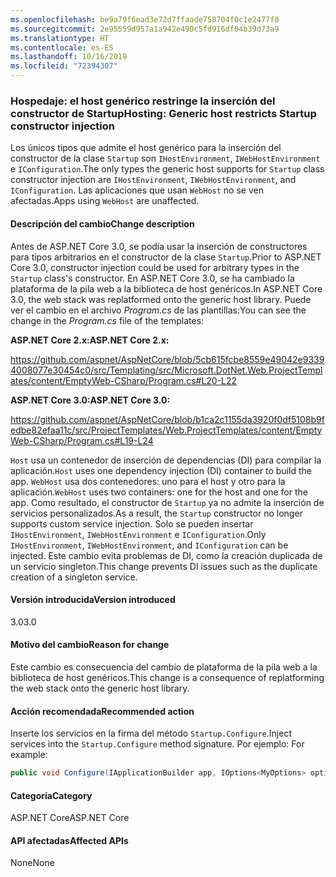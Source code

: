 ```yaml
---
ms.openlocfilehash: be9a79f6ead3e72d7ffaade758704f0c1e2477f0
ms.sourcegitcommit: 2e95559d957a1a942e490c5fd916df04b39d73a9
ms.translationtype: HT
ms.contentlocale: es-ES
ms.lasthandoff: 10/16/2019
ms.locfileid: "72394307"
---
```

### <a name="hosting-generic-host-restricts-startup-constructor-injection"></a><span data-ttu-id="f16f2-101">Hospedaje: el host genérico restringe la inserción del constructor de Startup</span><span class="sxs-lookup"><span data-stu-id="f16f2-101">Hosting: Generic host restricts Startup constructor injection</span></span>

<span data-ttu-id="f16f2-102">Los únicos tipos que admite el host genérico para la inserción del constructor de la clase `Startup` son `IHostEnvironment`, `IWebHostEnvironment` e `IConfiguration`.</span><span class="sxs-lookup"><span data-stu-id="f16f2-102">The only types the generic host supports for `Startup` class constructor injection are `IHostEnvironment`, `IWebHostEnvironment`, and `IConfiguration`.</span></span> <span data-ttu-id="f16f2-103">Las aplicaciones que usan `WebHost` no se ven afectadas.</span><span class="sxs-lookup"><span data-stu-id="f16f2-103">Apps using `WebHost` are unaffected.</span></span>

#### <a name="change-description"></a><span data-ttu-id="f16f2-104">Descripción del cambio</span><span class="sxs-lookup"><span data-stu-id="f16f2-104">Change description</span></span>

<span data-ttu-id="f16f2-105">Antes de ASP.NET Core 3.0, se podía usar la inserción de constructores para tipos arbitrarios en el constructor de la clase `Startup`.</span><span class="sxs-lookup"><span data-stu-id="f16f2-105">Prior to ASP.NET Core 3.0, constructor injection could be used for arbitrary types in the `Startup` class's constructor.</span></span> <span data-ttu-id="f16f2-106">En ASP.NET Core 3.0, se ha cambiado la plataforma de la pila web a la biblioteca de host genéricos.</span><span class="sxs-lookup"><span data-stu-id="f16f2-106">In ASP.NET Core 3.0, the web stack was replatformed onto the generic host library.</span></span> <span data-ttu-id="f16f2-107">Puede ver el cambio en el archivo *Program.cs* de las plantillas:</span><span class="sxs-lookup"><span data-stu-id="f16f2-107">You can see the change in the *Program.cs* file of the templates:</span></span>

<span data-ttu-id="f16f2-108">**ASP.NET Core 2.x:**</span><span class="sxs-lookup"><span data-stu-id="f16f2-108">**ASP.NET Core 2.x:**</span></span>

<https://github.com/aspnet/AspNetCore/blob/5cb615fcbe8559e49042e93394008077e30454c0/src/Templating/src/Microsoft.DotNet.Web.ProjectTemplates/content/EmptyWeb-CSharp/Program.cs#L20-L22>

<span data-ttu-id="f16f2-109">**ASP.NET Core 3.0:**</span><span class="sxs-lookup"><span data-stu-id="f16f2-109">**ASP.NET Core 3.0:**</span></span>

<https://github.com/aspnet/AspNetCore/blob/b1ca2c1155da3920f0df5108b9fedbe82efaa11c/src/ProjectTemplates/Web.ProjectTemplates/content/EmptyWeb-CSharp/Program.cs#L19-L24>

<span data-ttu-id="f16f2-110">`Host` usa un contenedor de inserción de dependencias (DI) para compilar la aplicación.</span><span class="sxs-lookup"><span data-stu-id="f16f2-110">`Host` uses one dependency injection (DI) container to build the app.</span></span> <span data-ttu-id="f16f2-111">`WebHost` usa dos contenedores: uno para el host y otro para la aplicación.</span><span class="sxs-lookup"><span data-stu-id="f16f2-111">`WebHost` uses two containers: one for the host and one for the app.</span></span> <span data-ttu-id="f16f2-112">Como resultado, el constructor de `Startup` ya no admite la inserción de servicios personalizados.</span><span class="sxs-lookup"><span data-stu-id="f16f2-112">As a result, the `Startup` constructor no longer supports custom service injection.</span></span> <span data-ttu-id="f16f2-113">Solo se pueden insertar `IHostEnvironment`, `IWebHostEnvironment` e `IConfiguration`.</span><span class="sxs-lookup"><span data-stu-id="f16f2-113">Only `IHostEnvironment`, `IWebHostEnvironment`, and `IConfiguration` can be injected.</span></span> <span data-ttu-id="f16f2-114">Este cambio evita problemas de DI, como la creación duplicada de un servicio singleton.</span><span class="sxs-lookup"><span data-stu-id="f16f2-114">This change prevents DI issues such as the duplicate creation of a singleton service.</span></span>

#### <a name="version-introduced"></a><span data-ttu-id="f16f2-115">Versión introducida</span><span class="sxs-lookup"><span data-stu-id="f16f2-115">Version introduced</span></span>

<span data-ttu-id="f16f2-116">3.0</span><span class="sxs-lookup"><span data-stu-id="f16f2-116">3.0</span></span>

#### <a name="reason-for-change"></a><span data-ttu-id="f16f2-117">Motivo del cambio</span><span class="sxs-lookup"><span data-stu-id="f16f2-117">Reason for change</span></span>

<span data-ttu-id="f16f2-118">Este cambio es consecuencia del cambio de plataforma de la pila web a la biblioteca de host genéricos.</span><span class="sxs-lookup"><span data-stu-id="f16f2-118">This change is a consequence of replatforming the web stack onto the generic host library.</span></span>

#### <a name="recommended-action"></a><span data-ttu-id="f16f2-119">Acción recomendada</span><span class="sxs-lookup"><span data-stu-id="f16f2-119">Recommended action</span></span>

<span data-ttu-id="f16f2-120">Inserte los servicios en la firma del método `Startup.Configure`.</span><span class="sxs-lookup"><span data-stu-id="f16f2-120">Inject services into the `Startup.Configure` method signature.</span></span> <span data-ttu-id="f16f2-121">Por ejemplo: </span><span class="sxs-lookup"><span data-stu-id="f16f2-121">For example:</span></span>

```csharp
public void Configure(IApplicationBuilder app, IOptions<MyOptions> options)
```

#### <a name="category"></a><span data-ttu-id="f16f2-122">Categoría</span><span class="sxs-lookup"><span data-stu-id="f16f2-122">Category</span></span>

<span data-ttu-id="f16f2-123">ASP.NET Core</span><span class="sxs-lookup"><span data-stu-id="f16f2-123">ASP.NET Core</span></span>

#### <a name="affected-apis"></a><span data-ttu-id="f16f2-124">API afectadas</span><span class="sxs-lookup"><span data-stu-id="f16f2-124">Affected APIs</span></span>

<span data-ttu-id="f16f2-125">None</span><span class="sxs-lookup"><span data-stu-id="f16f2-125">None</span></span>

<!-- 

#### Affected APIs

Not detectable via API analysis

-->
